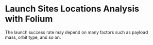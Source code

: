 # Launch Sites Locations Analysis with Folium
The launch success rate may depend on many factors such as payload mass, orbit type, and so on.
